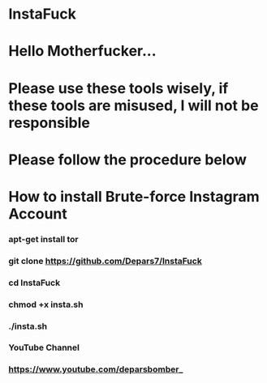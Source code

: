 # InstaFuck

# Hello Motherfucker...
# Please use these tools wisely, if these tools are misused, I will not be responsible 
# Please follow the procedure below

# How to install Brute-force Instagram Account 


### apt-get install tor

### git clone https://github.com/Depars7/InstaFuck

### cd InstaFuck

### chmod +x insta.sh

### ./insta.sh


### YouTube Channel

### https://www.youtube.com/deparsbomber_
